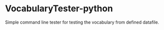 # VocabularyTester-python
Simple command line tester for testing the vocabulary from defined datafile.
